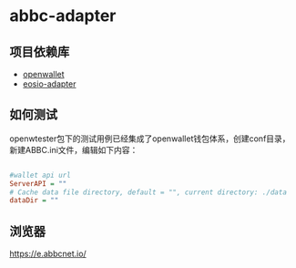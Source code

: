 # abbc-adapter

## 项目依赖库

- [openwallet](https://github.com/blocktree/openwallet.git)
- [eosio-adapter](https://github.com/blocktree/eosio-adapter.git)

## 如何测试

openwtester包下的测试用例已经集成了openwallet钱包体系，创建conf目录，新建ABBC.ini文件，编辑如下内容：

```ini

#wallet api url
ServerAPI = ""
# Cache data file directory, default = "", current directory: ./data
dataDir = ""

```

## 浏览器
https://e.abbcnet.io/
